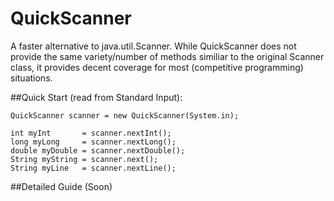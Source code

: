 # QuickScanner
A faster alternative to java.util.Scanner. While QuickScanner does not provide the same variety/number of methods similiar to the original Scanner class, it provides decent coverage for most (competitive programming) situations.

##Quick Start (read from Standard Input):
```
QuickScanner scanner = new QuickScanner(System.in);

int myInt       = scanner.nextInt();
long myLong     = scanner.nextLong();
double myDouble = scanner.nextDouble();
String myString = scanner.next();
String myLine   = scanner.nextLine();
```

##Detailed Guide
(Soon)
